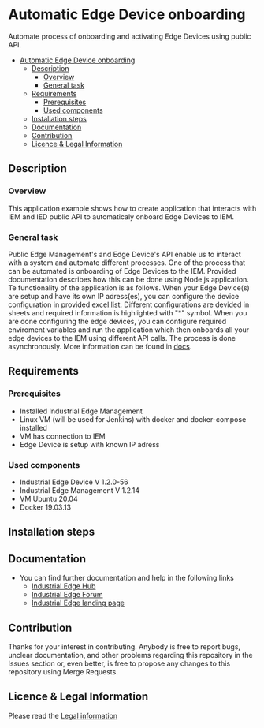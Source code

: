 # Automatic Edge Device onboarding

Automate process of onboarding and activating Edge Devices using public API. 

- [Automatic Edge Device onboarding](#automatic-edge-device-onboarding)
  - [Description](#description)
    - [Overview](#overview)
    - [General task](#general-task)
  - [Requirements](#requirements)
    - [Prerequisites](#prerequisites)
    - [Used components](#used-components)
  - [Installation steps](#installation-steps)
  - [Documentation](#documentation)
  - [Contribution](#contribution)
  - [Licence & Legal Information](#licence--legal-information)

## Description

###  Overview

This application example shows how to create application that interacts with IEM and IED public API to automaticaly onboard Edge Devices to IEM.

### General task

Public Edge Management's and Edge Device's API enable us to interact with a system and automate different processes. One of the process that can be automated is onboarding of Edge Devices to the IEM. Provided documentation describes how this can be done using Node.js application. Te functionality of the application is as follows. When your Edge Device(s) are setup and have its own IP adress(es), you can configure the device configuration in provided [excel list](./src/devices/edge_devices_v0.0.1.xlsx). Different configurations are devided in sheets and required information is highlighted with "*" symbol. When you are done configuring the edge devices, you can configure required enviroment variables and run the application which then onboards all your edge devices to the IEM using different API calls. The process is done asynchronously. More information can be found in [docs](./docs/). 

## Requirements

### Prerequisites

- Installed Industrial Edge Management
- Linux VM (will be used for Jenkins) with docker and docker-compose installed
- VM has connection to IEM
- Edge Device is setup with known IP adress


### Used components

- Industrial Edge Device V 1.2.0-56
- Industrial Edge Management V 1.2.14
- VM Ubuntu 20.04
- Docker 19.03.13

## Installation steps



## Documentation

- You can find further documentation and help in the following links
  - [Industrial Edge Hub](https://iehub.eu1.edge.siemens.cloud/#/documentation)
  - [Industrial Edge Forum](https://www.siemens.com/industrial-edge-forum)
  - [Industrial Edge landing page](https://new.siemens.com/global/en/products/automation/topic-areas/industrial-edge/simatic-edge.html)
  
## Contribution
Thanks for your interest in contributing. Anybody is free to report bugs, unclear documentation, and other problems regarding this repository in the Issues section or, even better, is free to propose any changes to this repository using Merge Requests.

## Licence & Legal Information
Please read the [Legal information](LICENSE.md)